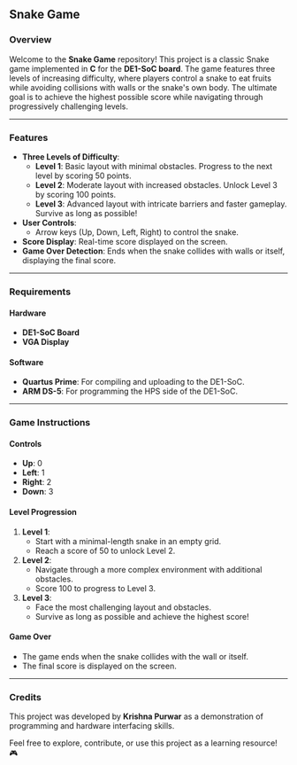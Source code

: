 ## Snake Game

### Overview
Welcome to the **Snake Game** repository! This project is a classic Snake game implemented in **C** for the **DE1-SoC board**. The game features three levels of increasing difficulty, where players control a snake to eat fruits while avoiding collisions with walls or the snake's own body. The ultimate goal is to achieve the highest possible score while navigating through progressively challenging levels.

---

### Features
- **Three Levels of Difficulty**:
  - **Level 1**: Basic layout with minimal obstacles. Progress to the next level by scoring 50 points.
  - **Level 2**: Moderate layout with increased obstacles. Unlock Level 3 by scoring 100 points.
  - **Level 3**: Advanced layout with intricate barriers and faster gameplay. Survive as long as possible!
- **User Controls**: 
  - Arrow keys (Up, Down, Left, Right) to control the snake.
- **Score Display**: Real-time score displayed on the screen.
- **Game Over Detection**: Ends when the snake collides with walls or itself, displaying the final score.

---

### Requirements
#### Hardware
- **DE1-SoC Board**
- **VGA Display**

#### Software
- **Quartus Prime**: For compiling and uploading to the DE1-SoC.
- **ARM DS-5**: For programming the HPS side of the DE1-SoC.

---

### Game Instructions
#### Controls
- **Up**: 0  
- **Left**: 1  
- **Right**: 2  
- **Down**: 3  

#### Level Progression
1. **Level 1**:  
   - Start with a minimal-length snake in an empty grid.  
   - Reach a score of 50 to unlock Level 2.  
2. **Level 2**:  
   - Navigate through a more complex environment with additional obstacles.  
   - Score 100 to progress to Level 3.  
3. **Level 3**:  
   - Face the most challenging layout and obstacles.  
   - Survive as long as possible and achieve the highest score!

#### Game Over
- The game ends when the snake collides with the wall or itself.
- The final score is displayed on the screen.

---

### Credits
This project was developed by **Krishna Purwar** as a demonstration of programming and hardware interfacing skills.  

Feel free to explore, contribute, or use this project as a learning resource! 🎮
